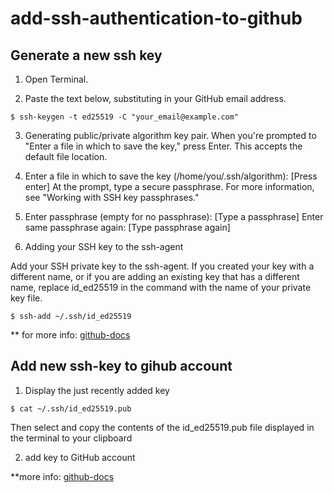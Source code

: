 # add-ssh-authentication-to-github

## Generate a new ssh key 

1. Open Terminal.

2. Paste the text below, substituting in your GitHub email address.
```
$ ssh-keygen -t ed25519 -C "your_email@example.com"
```

3. Generating public/private algorithm key pair.
When you're prompted to "Enter a file in which to save the key," press Enter. This accepts the default file location.

4. Enter a file in which to save the key (/home/you/.ssh/algorithm): [Press enter]
At the prompt, type a secure passphrase. For more information, see "Working with SSH key passphrases."

5. Enter passphrase (empty for no passphrase): [Type a passphrase]
Enter same passphrase again: [Type passphrase again]


6. Adding your SSH key to the ssh-agent

Add your SSH private key to the ssh-agent. If you created your key with a different name, or if you are adding an existing key that has a different name, replace id_ed25519 in the command with the name of your private key file.
```
$ ssh-add ~/.ssh/id_ed25519
```
** for more info: [github-docs](https://docs.github.com/en/authentication/connecting-to-github-with-ssh/generating-a-new-ssh-key-and-adding-it-to-the-ssh-agent)

## Add new ssh-key to gihub account

1. Display the just recently added key 

```
$ cat ~/.ssh/id_ed25519.pub
```
Then select and copy the contents of the id_ed25519.pub file displayed in the terminal to your clipboard

2. add key to GitHub account

**more info: [github-docs](https://docs.github.com/en/authentication/connecting-to-github-with-ssh/adding-a-new-ssh-key-to-your-github-account#about-addition-of-ssh-keys-to-your-account)
